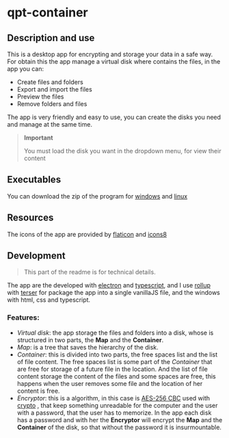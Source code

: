 # qpt-container

## Description and use

This is a desktop app for encrypting and storage your data in a safe way.
For obtain this the app manage a virtual disk where contains the files, in the app you can:

- Create files and folders
- Export and import the files
- Preview the files
- Remove folders and files

The app is very friendly and easy to use, you can create the disks you need and manage at the same time.

> **Important**
>
> You must load the disk you want in the dropdown menu, for view their content

## Executables

You can download the zip of the program for [windows](https://clck.ru/VZrNm) and [linux](https://clck.ru/VZrDL)

## Resources

The icons of the app are provided by [flaticon](https://www.flaticon.com/) and [icons8](https://icons8.com/)

## Development

> This part of the readme is for technical details.

The app are the developed with [electron](https://www.electronjs.org) and [typescript](https://www.typescriptlang.org), and I use [rollup](https://rollupjs.org/) with [terser](https://www.npmjs.com/package/terser) for package the app into a single vanillaJS file, and the windows with html, css and typescript.

### **Features**:
- *Virtual disk*: the app storage the files and folders into a disk, whose is structured in two parts, the **Map** and the **Container**.
- *Map*: is a tree that saves the hierarchy of the disk.
- *Container*: this is divided into two parts, the free spaces list and the list of file content. The free spaces list is some part of the *Container* that are free for storage of a future file in the location. And the list of file content storage the content of the files and some spaces are free, this happens when the user removes some file and the location of her content is free.
- *Encryptor*: this is a algorithm, in this case is [AES-256 CBC](https://en.wikipedia.org/wiki/Advanced_Encryption_Standard) used with [crypto](https://nodejs.org/api/crypto.html) , that keep something unreadable for the computer and the user with a password, that the user has to memorize. In the app each disk has a password and with her the **Encryptor** will encrypt the **Map** and the **Container** of the disk, so that without the password it is insurmountable.